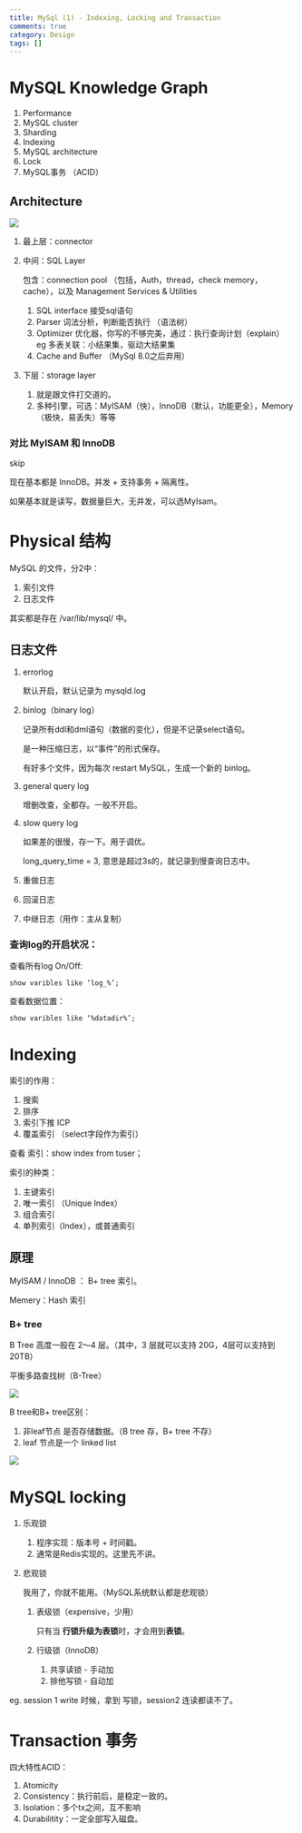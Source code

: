 ```yaml
---
title: MySql (1) - Indexing, Locking and Transaction
comments: true
category: Design
tags: []
---
```


# MySQL Knowledge Graph

1. Performance
1. MySQL cluster
1. Sharding
1. Indexing
1. MySQL architecture
1. Lock
1. MySQL事务 （ACID）

## Architecture

![](/images/mysql-High-Level-Architecture.png)

1. 最上层：connector

1. 中间：SQL Layer

	包含：connection pool （包括，Auth，thread，check memory，cache），以及 Management Services & Utilities

	1. SQL interface 接受sql语句
	1. Parser 词法分析，判断能否执行 （语法树）
	1. Optimizer 优化器，你写的不够完美，通过：执行查询计划（explain）
		eg 多表关联：小结果集，驱动大结果集
	1. Cache and Buffer （MySql 8.0之后弃用）

1. 下层：storage layer
	1. 就是跟文件打交道的。
	1. 多种引擎，可选：MyISAM（快），InnoDB（默认，功能更全），Memory（极快，易丢失）等等

### 对比 MyISAM 和 InnoDB

skip

现在基本都是 InnoDB。并发 + 支持事务 + 隔离性。

如果基本就是读写，数据量巨大，无并发，可以选MyIsam。

# Physical 结构

MySQL 的文件，分2中：

1. 索引文件
1. 日志文件

其实都是存在 /var/lib/mysql/ 中。

## 日志文件

1. errorlog

	默认开启，默认记录为 mysqld.log

1. binlog（binary log）

	记录所有ddl和dml语句（数据的变化），但是不记录select语句。

	是一种压缩日志，以“事件”的形式保存。

	有好多个文件，因为每次 restart MySQL，生成一个新的 binlog。

1. general query log

	增删改查，全都存。一般不开启。

1. slow query log

	如果差的很慢，存一下。用于调优。

	long_query_time = 3, 意思是超过3s的，就记录到慢查询日志中。

1. 重做日志
1. 回滚日志
1. 中继日志（用作：主从复制）

### 查询log的开启状况：

查看所有log On/Off: 

	show varibles like ‘log_%’;

查看数据位置：

	show varibles like ‘%datadir%’;

# Indexing

索引的作用：

1. 搜索
1. 排序
1. 索引下推 ICP
1. 覆盖索引 （select字段作为索引）

查看 索引：show index from tuser；

索引的种类：

1. 主键索引
1. 唯一索引 （Unique Index）
1. 组合索引
1. 单列索引（Index），或普通索引

## 原理

MyISAM / InnoDB ： B+ tree 索引。

Memery：Hash 索引

### B+ tree

B Tree 高度一般在 2～4 层。（其中，3 层就可以支持 20G，4层可以支持到 20TB）

平衡多路查找树（B-Tree）

![](/images/sql-b-tree.png)

B tree和B+ tree区别：

1. 非leaf节点 是否存储数据。（B tree 存，B+ tree 不存）
1. leaf 节点是一个 linked list

![](/images/sql-b-plus-tree.png)

# MySQL locking

1. 乐观锁

	1. 程序实现：版本号 + 时间戳。
	1. 通常是Redis实现的。这里先不讲。
	
1. 悲观锁

	我用了，你就不能用。（MySQL系统默认都是悲观锁）
	
	1. 表级锁（expensive，少用）
	
		只有当 **行锁升级为表锁**时，才会用到**表锁**。
		
	1. 行级锁（InnoDB）
		
		1. 共享读锁 - 手动加
		1. 排他写锁 - 自动加

eg. session 1 write 时候，拿到 写锁，session2 连读都读不了。

# Transaction 事务

四大特性ACID：

1. Atomicity
1. Consistency：执行前后，是稳定一致的。
1. Isolation：多个tx之间，互不影响
1. Durabilitity：一定全部写入磁盘。


